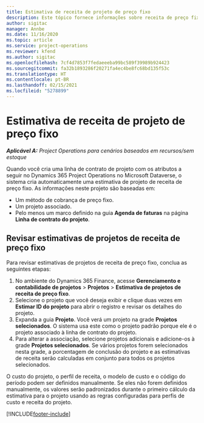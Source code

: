 ```yaml
---
title: Estimativa de receita de projeto de preço fixo
description: Este tópico fornece informações sobre receita de preço fixo em projetos.
author: sigitac
manager: Annbe
ms.date: 11/16/2020
ms.topic: article
ms.service: project-operations
ms.reviewer: kfend
ms.author: sigitac
ms.openlocfilehash: 7cf4d7853f7fedaeeeba99bc589f39989b924423
ms.sourcegitcommit: fa32b1893286f20271fa4ec4be8fc68bd135f53c
ms.translationtype: HT
ms.contentlocale: pt-BR
ms.lasthandoff: 02/15/2021
ms.locfileid: "5278899"
---
```

# <a name="fixed-price-revenue-estimate-projects"></a>Estimativa de receita de projeto de preço fixo 

_**Aplicável A:** Project Operations para cenários baseados em recursos/sem estoque_

Quando você cria uma linha de contrato de projeto com os atributos a seguir no Dynamics 365 Project Operations no Microsoft Dataverse, o sistema cria automaticamente uma estimativa de projeto de receita de preço fixo. As informações neste projeto são baseadas em:

  - Um método de cobrança de preço fixo.
  - Um projeto associado.
  - Pelo menos um marco definido na guia **Agenda de faturas** na página **Linha de contrato do projeto**.

## <a name="review-fixed-price-revenue-estimates-projects"></a>Revisar estimativas de projetos de receita de preço fixo
Para revisar estimativas de projetos de receita de preço fixo, conclua as seguintes etapas:

1. No ambiente do Dynamics 365 Finance, acesse **Gerenciamento e contabilidade de projetos** > **Projetos** > **Estimativa de projetos de receita de preço fixo**.
2. Selecione o projeto que você deseja exibir e clique duas vezes em **Estimar ID do projeto** para abrir o registro e revisar os detalhes do projeto.
3. Expanda a guia **Projeto**. Você verá um projeto na grade **Projetos selecionados**. O sistema usa este como o projeto padrão porque ele é o projeto associado à linha de contrato do projeto. 
4. Para alterar a associação, selecione projetos adicionais e adicione-os à grade **Projetos selecionados**. Se vários projetos forem selecionados nesta grade, a porcentagem de conclusão do projeto e as estimativas de receita serão calculadas em conjunto para todos os projetos selecionados.

  O custo do projeto, o perfil de receita, o modelo de custo e o código do período podem ser definidos manualmente. Se eles não forem definidos manualmente, os valores serão padronizados durante o primeiro cálculo da estimativa para o projeto usando as regras configuradas para perfis de custo e receita do projeto.



[!INCLUDE[footer-include](../includes/footer-banner.md)]